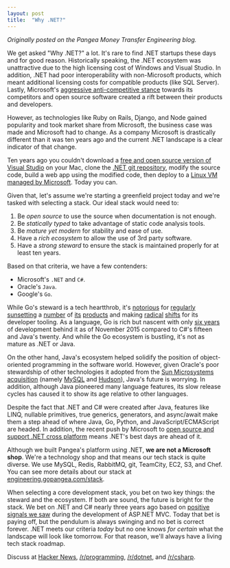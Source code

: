 ```yaml
---
layout: post
title:  "Why .NET?"
---
```


_Originally posted on the Pangea Money Transfer Engineering blog._

We get asked "Why .NET?" a lot. It's rare to find .NET startups these days and for good reason. Historically speaking, the .NET ecosystem was unattractive due to the high licensing cost of Windows and Visual Studio. In addition, .NET had poor interoperability with non-Microsoft products, which meant additional licensing costs for compatible products (like SQL Server). Lastly, Microsoft's [aggressive anti-competitive stance](https://en.wikipedia.org/wiki/Embrace,_extend_and_extinguish) towards its competitors and open source software created a rift between their products and developers.

However, as technologies like Ruby on Rails, Django, and Node gained popularity and took market share from Microsoft, the business case was made and Microsoft had to change. As a company Microsoft is drastically different than it was ten years ago and the current .NET landscape is a clear indicator of that change.

Ten years ago you couldn't download a [free and open source version of Visual Studio](https://code.visualstudio.com/) on your Mac, clone the [.NET git repository](https://github.com/dotnet/corefx), modify the source code, build a web app using the modified code, then deploy to a [Linux VM managed by Microsoft](https://azure.microsoft.com/en-us/documentation/articles/virtual-machines-linux-tutorial/). Today you can.

Given that, let's assume we're starting a greenfield project today and we're tasked with selecting a stack. Our ideal stack would need to:

1. Be *open source* to use the source when documentation is not enough.
2. Be *statically typed* to take advantage of static code analysis tools. 
3. Be *mature yet modern* for stability and ease of use.
5. Have a *rich ecosystem* to allow the use of 3rd party software.
6. Have a *strong steward* to ensure the stack is maintained properly for at least ten years.

Based on that criteria, we have a few contenders:

- Microsoft's `.NET` and `C#`.
- Oracle's `Java`.
- Google's `Go`.

While Go's steward is a tech heartthrob, it's [notorious](https://googleblog.blogspot.com/2011/09/fall-spring-clean.html) for [regularly](http://google-opensource.blogspot.com/2015/03/farewell-to-google-code.html) [sunsetting](https://googleblog.blogspot.com/2012/09/more-spring-cleaning.html) a [number](https://googleblog.blogspot.com/2012/12/winter-cleaning.html) of [its](https://googleblog.blogspot.com/2012/04/spring-cleaning-in-spring.html) [products](https://googleblog.blogspot.com/2013/03/a-second-spring-of-cleaning.html) and making [radical](http://angularjs.blogspot.com.es/2014/10/ng-europe-angular-13-and-beyond.html) [shifts](http://news.dartlang.org/2015/03/dart-for-entire-web.html) for its developer tooling. As a language, Go is rich but nascent with only [six years](https://blog.golang.org/6years) of development behind it as of November 2015 compared to C#'s fifteen and Java's twenty. And while the Go ecosystem is bustling, it's not as mature as .NET or Java.

On the other hand, Java's ecosystem helped solidify the position of object-oriented programming in the software world. However, given Oracle's poor stewardship of other technologies it adopted from the [Sun Microsystems acquisition](https://en.wikipedia.org/wiki/Sun_acquisition_by_Oracle) (namely [MySQL](https://en.wikipedia.org/wiki/Sun_acquisition_by_Oracle#MySQL_petition_and_forks) and [Hudson](https://en.wikipedia.org/wiki/Sun_acquisition_by_Oracle#Hudson.2FJenkins_fork)), Java's future is worrying. In addition, although Java pioneered many language features, its slow release cycles has caused it to show its age relative to other languages.

Despite the fact that .NET and C# were created after Java, features like LINQ, nullable primitives, true generics, generators, and async/await make them a step ahead of where Java, Go, Python, and JavaScript/ECMAScript are headed. In addition, the recent push by Microsoft to [open source and support .NET cross platform](http://dotnet.github.io/) means .NET's best days are ahead of it.

Although we built Pangea's platform using .NET, **we are not a Microsoft shop**. We're a technology shop and that means our tech stack is quite diverse. We use MySQL, Redis, RabbitMQ, git, TeamCity, EC2, S3, and Chef. You can see more details about our stack at [engineering.gopangea.com/stack](/stack).

When selecting a core development stack, you bet on two key things: the steward and the ecosystem. If both are sound, the future is bright for the stack. We bet on .NET and C# nearly three years ago based on [positive signals we saw](http://weblogs.asp.net/scottgu/asp-net-mvc-web-api-razor-and-open-source) during the development of ASP.NET MVC. Today that bet is paying off, but the pendulum is always swinging and no bet is correct forever. .NET meets our criteria _today_ but no one knows _for certain_ what the landscape will look like tomorrow. For that reason, we'll always have a living tech stack roadmap.


Discuss at [Hacker News](https://news.ycombinator.com/item?id=10719534), [/r/programming](https://www.reddit.com/r/programming/comments/3w8ujm/why_net/), [/r/dotnet](https://www.reddit.com/r/dotnet/comments/3w8wrc/why_net/), and [/r/csharp](https://www.reddit.com/r/csharp/comments/3wammg/why_net/).
